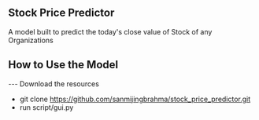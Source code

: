 ## Stock Price Predictor
A model built to predict the today's close value of Stock of any Organizations



## How to Use the Model
--- Download the resources
- git clone https://github.com/sanmijingbrahma/stock_price_predictor.git
- run script/gui.py
